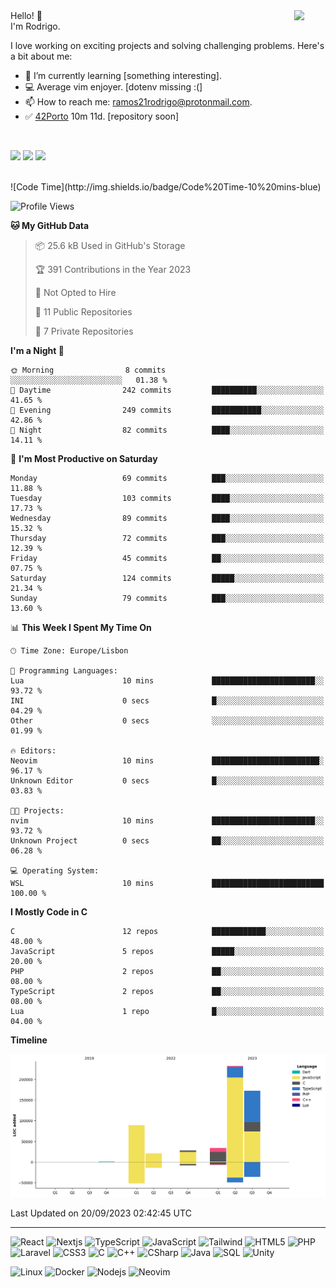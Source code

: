 
<img align="right"  width="10%" padding="5%" src="https://github.com/ramos21rodrigo/ramos21rodrigo/assets/58150291/03c54052-f2b8-4e32-92dc-09dcf9c530f0"/>
Hello! 👋 <br/>
I'm Rodrigo.

I love working on exciting projects and solving challenging problems. Here's a bit about me:

  - 🌱 I’m currently learning [something interesting].
  - 💻 Average vim enjoyer. [dotenv missing :(]
  - 📫 How to reach me: ramos21rodrigo@protonmail.com.
  - ✅ [42Porto](https://www.42porto.com) 10m 11d. [repository soon]

<br/>

<a href="https://www.linkedin.com/in/rodrigo-ramos-3902b21b6/"><img src="https://img.shields.io/badge/LinkedIn-0A66C2?&style=for-the-badge&logo=LinkedIn&logoColor=white" /></a>
<a href="mailto:ramos21rodrigo@protonmail.com"><img src="https://img.shields.io/badge/ProtonMail-6D4AFF?&style=for-the-badge&logo=Protonmail&logoColor=white" /></a>
<a href="https://leetcode.com/ramos21rodrigo/"><img src="https://img.shields.io/badge/LeetCode-FFA116?&style=for-the-badge&logo=LeetCode&logoColor=white" /></a>

<br/>
<!--START_SECTION:waka-->
![Code Time](http://img.shields.io/badge/Code%20Time-10%20mins-blue)

![Profile Views](http://img.shields.io/badge/Profile%20Views-245-blue)

**🐱 My GitHub Data** 

> 📦 25.6 kB Used in GitHub's Storage 
 > 
> 🏆 391 Contributions in the Year 2023
 > 
> 🚫 Not Opted to Hire
 > 
> 📜 11 Public Repositories 
 > 
> 🔑 7 Private Repositories 
 > 
**I'm a Night 🦉** 

```text
🌞 Morning                8 commits           ░░░░░░░░░░░░░░░░░░░░░░░░░   01.38 % 
🌆 Daytime                242 commits         ██████████░░░░░░░░░░░░░░░   41.65 % 
🌃 Evening                249 commits         ███████████░░░░░░░░░░░░░░   42.86 % 
🌙 Night                  82 commits          ████░░░░░░░░░░░░░░░░░░░░░   14.11 % 
```
📅 **I'm Most Productive on Saturday** 

```text
Monday                   69 commits          ███░░░░░░░░░░░░░░░░░░░░░░   11.88 % 
Tuesday                  103 commits         ████░░░░░░░░░░░░░░░░░░░░░   17.73 % 
Wednesday                89 commits          ████░░░░░░░░░░░░░░░░░░░░░   15.32 % 
Thursday                 72 commits          ███░░░░░░░░░░░░░░░░░░░░░░   12.39 % 
Friday                   45 commits          ██░░░░░░░░░░░░░░░░░░░░░░░   07.75 % 
Saturday                 124 commits         █████░░░░░░░░░░░░░░░░░░░░   21.34 % 
Sunday                   79 commits          ███░░░░░░░░░░░░░░░░░░░░░░   13.60 % 
```


📊 **This Week I Spent My Time On** 

```text
🕑︎ Time Zone: Europe/Lisbon

💬 Programming Languages: 
Lua                      10 mins             ███████████████████████░░   93.72 % 
INI                      0 secs              █░░░░░░░░░░░░░░░░░░░░░░░░   04.29 % 
Other                    0 secs              ░░░░░░░░░░░░░░░░░░░░░░░░░   01.99 % 

🔥 Editors: 
Neovim                   10 mins             ████████████████████████░   96.17 % 
Unknown Editor           0 secs              █░░░░░░░░░░░░░░░░░░░░░░░░   03.83 % 

🐱‍💻 Projects: 
nvim                     10 mins             ███████████████████████░░   93.72 % 
Unknown Project          0 secs              ██░░░░░░░░░░░░░░░░░░░░░░░   06.28 % 

💻 Operating System: 
WSL                      10 mins             █████████████████████████   100.00 % 
```

**I Mostly Code in C** 

```text
C                        12 repos            ████████████░░░░░░░░░░░░░   48.00 % 
JavaScript               5 repos             █████░░░░░░░░░░░░░░░░░░░░   20.00 % 
PHP                      2 repos             ██░░░░░░░░░░░░░░░░░░░░░░░   08.00 % 
TypeScript               2 repos             ██░░░░░░░░░░░░░░░░░░░░░░░   08.00 % 
Lua                      1 repo              █░░░░░░░░░░░░░░░░░░░░░░░░   04.00 % 
```



**Timeline**

![Lines of Code chart](https://raw.githubusercontent.com/ramos21rodrigo/ramos21rodrigo/master/assets/bar_graph.png)


 Last Updated on 20/09/2023 02:42:45 UTC
<!--END_SECTION:waka-->

---

![React](https://img.shields.io/badge/-React-000?logo=React&style=for-the-badge)
![Nextjs](https://img.shields.io/badge/-Nextjs-000?logo=Next.js&style=for-the-badge)
![TypeScript](https://img.shields.io/badge/-TypeScript-000?logo=TypeScript&&style=for-the-badge)
![JavaScript](https://img.shields.io/badge/-Javascript-000?logo=JavaScript&&style=for-the-badge)
![Tailwind](https://img.shields.io/badge/-Tailwindcss-000?logo=Tailwindcss&&style=for-the-badge)
![HTML5](https://img.shields.io/badge/-HTML5-000?logo=HTML5&&style=for-the-badge)
![PHP](https://img.shields.io/badge/-PHP-000?logo=PHP&&style=for-the-badge)
![Laravel](https://img.shields.io/badge/-Laravel-000?logo=Laravel&&style=for-the-badge)
![CSS3](https://img.shields.io/badge/-CSS3-000?logo=CSS3&&style=for-the-badge)
![C](https://img.shields.io/badge/-C-000?logo=C&&style=for-the-badge)
![C++](https://img.shields.io/badge/-C++-000?logo=c%2b%2b&style=for-the-badge)
![CSharp](https://img.shields.io/badge/-CSharp-000?&logo=CSharp&&style=for-the-badge)
![Java](https://img.shields.io/badge/-Java-000?logo=Java&&style=for-the-badge)
![SQL](https://img.shields.io/badge/-SQL-000?&logo=MySQL&&style=for-the-badge)
![Unity](https://img.shields.io/badge/-Unity-000?&logo=Unity&&style=for-the-badge)

![Linux](https://img.shields.io/badge/-Linux-000?&logo=Linux&&style=for-the-badge)
![Docker](https://img.shields.io/badge/-Docker-000?&logo=Docker&&style=for-the-badge)
![Nodejs](https://img.shields.io/badge/-Node.js-000?&logo=Node.js&&style=for-the-badge)
![Neovim](https://img.shields.io/badge/-Neovim-000?&logo=Neovim&&style=for-the-badge)

